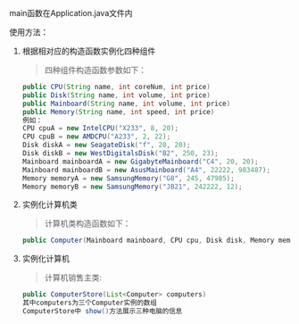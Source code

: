 main函数在Application.java文件内

使用方法：

1. 根据相对应的构造函数实例化四种组件

   > 四种组件构造函数参数如下：

   ```java
   public CPU(String name, int coreNum, int price)
   public Disk(String name, int volume, int price)
   public Mainboard(String name, int volume, int price)
   public Memory(String name, int speed, int price)
   例如：
   CPU cpuA = new IntelCPU("X233", 8, 20);
   CPU cpuB = new AMDCPU("A233", 2, 22);
   Disk diskA = new SeagateDisk("f", 20, 20);
   Disk diskB = new WestDigitalsDisk("B2", 250, 23);
   Mainboard mainboardA = new GigabyteMainboard("C4", 20, 20);
   Mainboard mainboardB = new AsusMainboard("A4", 22222, 983487);
   Memory memoryA = new SamsungMemory("G8", 245, 47985);
   Memory memoryB = new SamsungMemory("JB21", 242222, 12);
   ```

2. 实例化计算机类

   > 计算机类构造函数如下：

   ```java
   public Computer(Mainboard mainboard, CPU cpu, Disk disk, Memory memory, String name, int price)
   ```

3. 实例化计算机

   > 计算机销售主类:

   ```java
   public ComputerStore(List<Computer> computers)
   其中computers为三个Computer实例的数组
   ComputerStore中 show()方法展示三种电脑的信息
   ```

